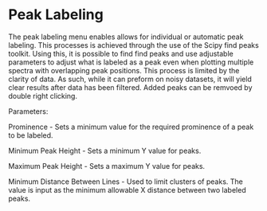 # Peak Labeling

The peak labeling menu enables allows for individual or automatic peak labeling.
This processes is achieved through the use of the Scipy find peaks toolkit.
Using this, it is possible to find find peaks and use adjustable parameters 
to adjust what is labeled as a peak even when plotting multiple spectra with
overlapping peak positions. This process is limited by the clarity of data.
As such, while it can preform on noisy datasets, it will yield clear results
after data has been filtered. Added peaks can be remvoed by double right clicking. 


Parameters:

Prominence - Sets a minimum value for the required prominence of a peak to be labeled.

Minimum Peak Height - Sets a minimum Y value for peaks.

Maximum Peak Height - Sets a maximum Y value for peaks.

Minimum Distance Between Lines - Used to limit clusters of peaks. The value is 
input as the minimum allowable X distance between two labeled peaks.
